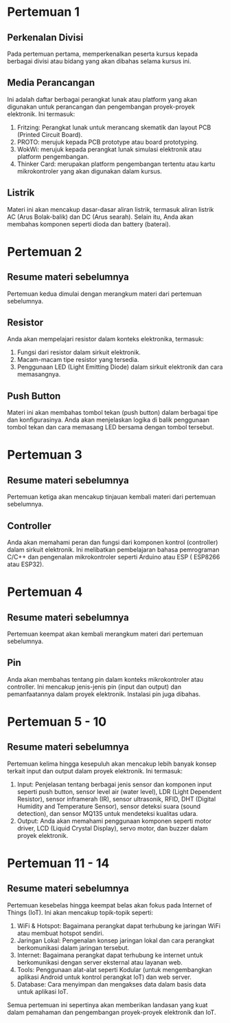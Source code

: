 
# Pertemuan 1

## Perkenalan Divisi

Pada pertemuan pertama, memperkenalkan peserta kursus kepada berbagai divisi atau bidang yang akan dibahas selama kursus ini.

## Media Perancangan

Ini adalah daftar berbagai perangkat lunak atau platform yang akan digunakan untuk perancangan dan pengembangan proyek-proyek elektronik. Ini termasuk:

1. Fritzing: Perangkat lunak untuk merancang skematik dan layout PCB (Printed Circuit Board).
2. PROTO: merujuk kepada PCB prototype atau board prototyping.
3. WokWi: merujuk kepada perangkat lunak simulasi elektronik atau platform pengembangan.
4. Thinker Card: merupakan platform pengembangan tertentu atau kartu mikrokontroler yang akan digunakan dalam kursus.

## Listrik

Materi ini akan mencakup dasar-dasar aliran listrik, termasuk aliran listrik AC (Arus Bolak-balik) dan DC (Arus searah). Selain itu, Anda akan membahas komponen seperti dioda dan battery (baterai).

# Pertemuan 2

## Resume materi sebelumnya

Pertemuan kedua dimulai dengan merangkum materi dari pertemuan sebelumnya.

## Resistor

Anda akan mempelajari resistor dalam konteks elektronika, termasuk:

1. Fungsi dari resistor dalam sirkuit elektronik.
2. Macam-macam tipe resistor yang tersedia.
3. Penggunaan LED (Light Emitting Diode) dalam sirkuit elektronik dan cara memasangnya.

## Push Button

Materi ini akan membahas tombol tekan (push button) dalam berbagai tipe dan konfigurasinya. Anda akan menjelaskan logika di balik penggunaan tombol tekan dan cara memasang LED bersama dengan tombol tersebut.

# Pertemuan 3

## Resume materi sebelumnya

Pertemuan ketiga akan mencakup tinjauan kembali materi dari pertemuan sebelumnya.

## Controller

Anda akan memahami peran dan fungsi dari komponen kontrol (controller) dalam sirkuit elektronik. Ini melibatkan pembelajaran bahasa pemrograman C/C++ dan pengenalan mikrokontroler seperti Arduino atau ESP ( ESP8266 atau ESP32).

# Pertemuan 4

## Resume materi sebelumnya

Pertemuan keempat akan kembali merangkum materi dari pertemuan sebelumnya.

## Pin

Anda akan membahas tentang pin dalam konteks mikrokontroler atau controller. Ini mencakup jenis-jenis pin (input dan output) dan pemanfaatannya dalam proyek elektronik. Instalasi pin juga dibahas.

# Pertemuan 5 - 10

## Resume materi sebelumnya

Pertemuan kelima hingga kesepuluh akan mencakup lebih banyak konsep terkait input dan output dalam proyek elektronik. Ini termasuk:

1. Input: Penjelasan tentang berbagai jenis sensor dan komponen input seperti push button, sensor level air (water level), LDR (Light Dependent Resistor), sensor inframerah (IR), sensor ultrasonik, RFID, DHT (Digital Humidity and Temperature Sensor), sensor deteksi suara (sound detection), dan sensor MQ135 untuk mendeteksi kualitas udara.
2. Output: Anda akan memahami penggunaan komponen seperti motor driver, LCD (Liquid Crystal Display), servo motor, dan buzzer dalam proyek elektronik.

# Pertemuan 11 - 14

## Resume materi sebelumnya

Pertemuan kesebelas hingga keempat belas akan fokus pada Internet of Things (IoT). Ini akan mencakup topik-topik seperti:

1. WiFi & Hotspot: Bagaimana perangkat dapat terhubung ke jaringan WiFi atau membuat hotspot sendiri.
2. Jaringan Lokal: Pengenalan konsep jaringan lokal dan cara perangkat berkomunikasi dalam jaringan tersebut.
3. Internet: Bagaimana perangkat dapat terhubung ke internet untuk berkomunikasi dengan server eksternal atau layanan web.
4. Tools: Penggunaan alat-alat seperti Kodular (untuk mengembangkan aplikasi Android untuk kontrol perangkat IoT) dan web server.
5. Database: Cara menyimpan dan mengakses data dalam basis data untuk aplikasi IoT.

Semua pertemuan ini sepertinya akan memberikan landasan yang kuat dalam pemahaman dan pengembangan proyek-proyek elektronik dan IoT.
